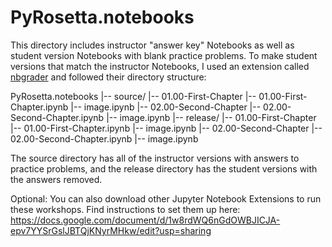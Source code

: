 # PyRosetta.notebooks

This directory includes instructor "answer key" Notebooks as well as student version Notebooks with blank practice problems. To make student versions that match the instructor Notebooks, I used an extension called [nbgrader](https://nbgrader.readthedocs.io/en/stable/user_guide/highlights.html) and followed their directory structure:

PyRosetta.notebooks
|-- source/
    |-- 01.00-First-Chapter
        |-- 01.00-First-Chapter.ipynb
        |-- image.ipynb
    |-- 02.00-Second-Chapter
        |-- 02.00-Second-Chapter.ipynb
        |-- image.ipynb
|-- release/
    |-- 01.00-First-Chapter
        |-- 01.00-First-Chapter.ipynb
        |-- image.ipynb
    |-- 02.00-Second-Chapter
        |-- 02.00-Second-Chapter.ipynb
        |-- image.ipynb
        
The source directory has all of the instructor versions with answers to practice problems, and the release directory has the student versions with the answers removed.



Optional: You can also download other Jupyter Notebook Extensions to run these workshops.
Find instructions to set them up here: https://docs.google.com/document/d/1w8rdWQ6nGdOWBJICJA-epv7YYSrGslJBTQjKNyrMHkw/edit?usp=sharing 

